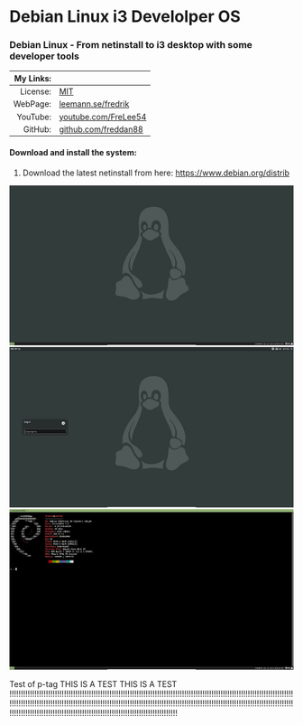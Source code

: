 # Debian Linux i3 Develolper OS

### Debian Linux - From netinstall to i3 desktop with some developer tools

| My Links: |                                                               |
| --------: | ------------------------------------------------------------- |
|  License: | [MIT](https://choosealicense.com/licenses/mit/)               |
|  WebPage: | [leemann.se/fredrik](http://www.leemann.se/fredrik)           |
|  YouTube: | [youtube.com/FreLee54](https://www.youtube.com/user/FreLee54) |
|   GitHub: | [github.com/freddan88](https://github.com/freddan88)          |

#### Download and install the system:

1. Download the latest netinstall from here: https://www.debian.org/distrib

![Result](https://github.com/freddan88/debian-linux-i3-develolper/raw/master/images/03.jpg)
![Lightdm](https://github.com/freddan88/debian-linux-i3-develolper/raw/master/images/04.jpg)
![Neofetch{.2col}](https://github.com/freddan88/debian-linux-i3-develolper/raw/master/images/02.jpg)

Test of p-tag THIS IS A TEST THIS IS A TEST !!!!!!!!!!!!!!!!!!!!!!!!!!!!!!!!!!!!!!!!!!!!!!!!!!!!!!!!!!!!!!!!!!!!!!!!!!!!!!!!!!!!!!!!!!!!!!!!!!!!!!!!!!!!!!!!!!!!!!!!!!!!!!!!!!!!!!!!!!!!!!!!!!!!!!!!!!!!!!!!!!!!!!!!!!!!!!!!!!!!!!!!!!!!!!!!!!!!!!!!!!!!!!!!!!!!!!!!!!!!!!!!!!!!!!!!!!!!!!!!!!!!!!!!!!!!!!!!!!!!!!!!!!!!!!!!!!!!!!!!!!!!!!!!!!!!!!!!!!!!!!!!!!!!!!!!!!!!!!!!!!!!
